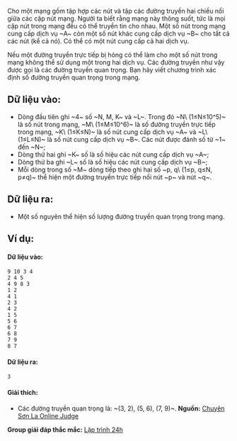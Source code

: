<!--
**<center>NGUỒN: Hội thảo Duyên Hải 2016 - Lê Thanh Bình</center>**
-->

Cho một mạng gồm tập hợp các nút và tập các đường truyền hai chiều nối giữa các cặp nút mạng. Người ta biết rằng mạng này thông suốt, tức là mọi cặp nút trong mạng đều có thể truyền tin cho nhau. Một số nút trong mạng cung cấp dịch vụ ~A~ còn một số nút khác cung cấp dịch vụ ~B~ cho tất cả các nút (kể cả nó). Có thể có một nút cung cấp cả hai dịch vụ.

Nếu một đường truyền trực tiếp bị hỏng có thể làm cho một số nút trong mạng không thể sử dụng một trong hai dịch vụ. Các đường truyền như vậy được gọi là các đường truyền quan trọng.
Bạn hãy viết chương trình xác định số đường truyền quan trọng trong mạng.

## Dữ liệu vào:
- Dòng đầu tiên ghi ~4~ số ~N, M, K~ và ~L~. Trong đó ~N\ (1≤N≤10^5)~ là số nút trong mạng, ~M\ (1≤M≤10^6)~ là số đường truyền trực tiếp trong mạng, ~K\ (1≤K≤N)~ là số nút cung cấp dịch vụ ~A~ và ~L\ (1≤L≤N)~ là số nút cung cấp dịch vụ ~B~. Các nút được đánh số từ ~1~ đến ~N~;
- Dòng thứ hai ghi ~K~ số là số hiệu các nút cung cấp dịch vụ ~A~;
- Dòng thứ ba ghi ~L~ số là số hiệu các nút cung cấp dịch vụ ~B~;
- Mỗi dòng trong số ~M~ dòng tiếp theo ghi hai số ~p, q\ (1≤p, q≤N, p≠q)~ thể hiện một đường truyền trực tiếp nối nút ~p~ và nút ~q~.

## Dữ liệu ra:
- Một số nguyên thể hiện số lượng đường truyền quan trọng trong mạng.

## Ví dụ:
#### Dữ liệu vào:
```
9 10 3 4
2 4 5
4 9 8 3
1 2
4 1
2 3
4 2
1 5
5 6
6 7
6 8
7 9
8 7
```

#### Dữ liệu ra:
```
3
```

#### Giải thích:
- Các đường truyền quan trọng là: ~(3, 2), (5, 6), (7, 9)~.
**Nguồn:** [Chuyên Sơn La Online Judge](http://csloj.ddns.net/)

**Group giải đáp thắc mắc:** [Lập trình 24h](https://www.facebook.com/groups/1386904321519984)